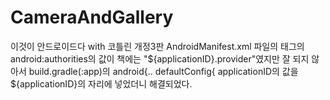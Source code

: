 # CameraAndGallery
이것이 안드로이드다 with 코틀린 개정3판
AndroidManifest.xml 파일의 <provider> 태그의 android:authorities의 값이 책에는 "${applicationID}.provider"였지만 잘 되지 않아서 build.gradle(:app)의 android{.. defaultConfig{
  applicationID의 값을 ${applicationID}의 자리에 넣었더니 해결되었다.
